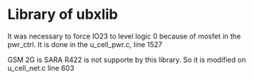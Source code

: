 Library of ubxlib
====================
It was necessary to force IO23 to level logic 0 because of mosfet in the pwr_ctrl.
It is done in the u_cell_pwr.c, line 1527

GSM 2G is SARA R422 is not supporte by this library. So it is modified on u_cell_net.c line 603
